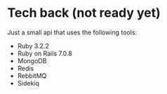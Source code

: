 # Tech back (not ready yet)
Just a small api that uses the following tools:
- Ruby 3.2.2
- Ruby on Rails 7.0.8
- MongoDB
- Redis
- RebbitMQ
- Sidekiq
